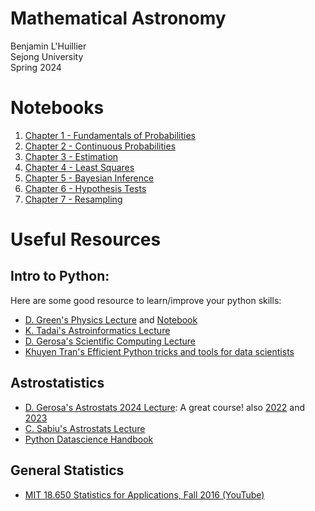 # Mathematical Astronomy
Benjamin L'Huillier  
Sejong University  
Spring 2024  

# Notebooks
1. [Chapter 1 - Fundamentals of Probabilities](Notebooks/Chap_1_Exercises.ipynb)
2. [Chapter 2 - Continuous Probabilities](Notebooks/Chap2_Exercises.ipynb)
3. [Chapter 3 - Estimation](Notebooks/Chap_3_Estimation.ipynb)
4. [Chapter 4 - Least Squares](Notebooks/Lecture_4_Least_Squares_exercises.ipynb)
5. [Chapter 5 - Bayesian Inference](Notebooks/Chap_5_Bayesian_exercise.ipynb)
6. [Chapter 6 - Hypothesis Tests](Notebooks/Chap_6_hypothesis_exercise.ipynb) 
7. [Chapter 7 - Resampling](Notebooks/Chap_7_Resampling.ipynb)

# Useful Resources

## Intro to Python: 

Here are some good resource to learn/improve your python skills:

* [D. Green's Physics Lecture](https://github.com/drgreen/Physics_39) and [Notebook](https://drgreen.github.io/Phys39-book/intro.html) 
* [K. Tadai's Astroinformatics Lecture](https://github.com/kinoshitadaisuke/ncu_astroinformatics_202209)
* [D. Gerosa's Scientific Computing Lecture](https://github.com/dgerosa/scientificcomputing_bicocca_2023)
* [Khuyen Tran's Efficient Python tricks and tools for data scientists](https://github.com/khuyentran1401/Efficient_Python_tricks_and_tools_for_data_scientists)


## Astrostatistics 

* [D. Gerosa's Astrostats 2024 Lecture](https://github.com/dgerosa/astrostatistics_bicocca_2024): A great course! also [2022](https://github.com/dgerosa/astrostatistics_bicocca_2022) and [2023](https://github.com/dgerosa/astrostatistics_bicocca_2023)
* [C. Sabiu's Astrostats Lecture](https://github.com/csabiu/Astrostatistics/)
* [Python Datascience Handbook](https://jakevdp.github.io/PythonDataScienceHandbook/)

## General Statistics
* [MIT 18.650 Statistics for Applications, Fall 2016 (YouTube)](https://www.youtube.com/watch?v=VPZD_aij8H0&list=PLUl4u3cNGP60uVBMaoNERc6knT_MgPKS0)
